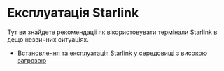 # Експлуатація Starlink 

Тут ви знайдете рекомендаціі як вікористовувати термінали Starlink в дещо незвичних ситуаціях.

* [Встановлення та експлуатація Starlink у середовищі з високою загрозою](https://github.com/dmlebany/slink/blob/main/threat-env.md)
